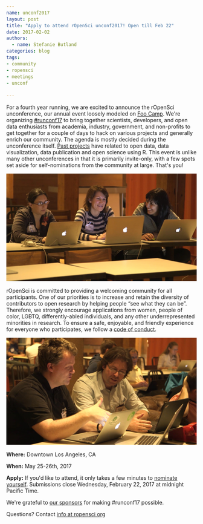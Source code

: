 ```yaml
---
name: unconf2017
layout: post
title: "Apply to attend rOpenSci unconf2017! Open till Feb 22"
date: 2017-02-02
authors:
  - name: Stefanie Butland
categories: blog
tags:
- community
- ropensci
- meetings
- unconf

---
```


For a fourth year running, we are excited to announce the rOpenSci unconference, our annual event loosely modeled on [Foo Camp](https://en.wikipedia.org/wiki/Foo_Camp). We're organizing [#runconf17](https://twitter.com/search?f=tweets&q=%23runconf17) to bring together scientists, developers, and open data enthusiasts from academia, industry, government, and non-profits to get together for a couple of days to hack on various projects and generally enrich our community. The agenda is mostly decided during the unconference itself. [Past projects](https://github.com/ropensci/unconf16) have related to open data, data visualization, data publication and open science using R. This event is unlike many other unconferences in that it is primarily invite-only, with a few spots set aside for self-nominations from the community at large. That's you! 

![unconf-ropensci](/assets/blog-images/2017-02-01-unconf2017/ropensci_v3.mp4.Still002.jpg)

rOpenSci is committed to providing a welcoming community for all participants. One of our priorities is to increase and retain the diversity of contributors to open research by helping people “see what they can be”. Therefore, we strongly encourage applications from women, people of color, LGBTQ, differently-abled individuals, and any other underrepresented minorities in research. To ensure a safe, enjoyable, and friendly experience for everyone who participates, we follow a [code of conduct](http://unconf17.ropensci.org/coc.html).

![unconf-ropensci](/assets/blog-images/2017-02-01-unconf2017/ropensci_v3.mp4.Still013.jpg)

**Where:** Downtown Los Angeles, CA

**When:** May 25-26th, 2017

**Apply:** If you'd like to attend, it only takes a few minutes to [nominate yourself](http://unconf17.ropensci.org/apply). Submissions close Wednesday, February 22, 2017 at midnight Pacific Time.

We're grateful to [our sponsors](http://unconf17.ropensci.org/#sponsors) for making #runconf17 possible.

Questions? Contact [info at ropensci org](http://ropensci.org/contact.html)
